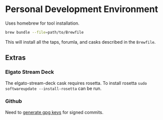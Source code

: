 # Personal Development Environment

Uses homebrew for tool installation.

```bash
brew bundle --file=path/to/Brewfile
```

This will install all the taps, forumla, and casks described in the `Brewfile`.

## Extras

### Elgato Stream Deck

The elgato-stream-deck cask requires rosetta.  To install rosetta `sudo softwareupdate --install-rosetta` can be run.

### Github

Need to [generate gpg keys](https://docs.github.com/en/authentication/managing-commit-signature-verification/generating-a-new-gpg-key) for signed commits.

```bash

```